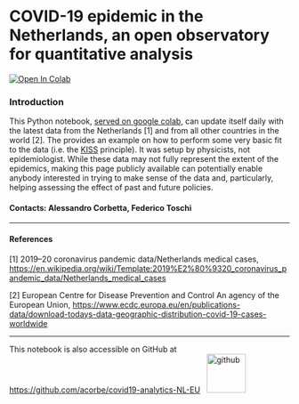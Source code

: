 # COVID-19 epidemic in the Netherlands, an open observatory for quantitative analysis

<a href="https://colab.research.google.com/github/acorbe/covid19-analytics-NL-EU/blob/master/Corona_stats.ipynb" target="_parent"><img src="https://colab.research.google.com/assets/colab-badge.svg" alt="Open In Colab"/></a>

### Introduction
This Python notebook, [served on google colab](https://colab.research.google.com/github/acorbe/covid19-analytics-NL-EU/blob/master/Corona_stats_for_public.ipynb), can update itself daily with the latest data from the Netherlands [1] and from all other countries in the world [2]. The provides an example on how to perform some very basic fit to the data (i.e. the [KISS](https://en.wikipedia.org/wiki/KISS_principle) principle). It was setup by physicists, not epidemiologist. While these data may not fully represent the extent of the epidemics, making this page publicly available can potentially enable anybody interested in trying to make sense of the data and, particularly, helping assessing the effect of past and future policies.  

#### Contacts: Alessandro Corbetta, Federico Toschi


---
#### References

[1] 2019–20 coronavirus pandemic data/Netherlands medical cases, https://en.wikipedia.org/wiki/Template:2019%E2%80%9320_coronavirus_pandemic_data/Netherlands_medical_cases

[2] European Centre for Disease Prevention and Control
An agency of the European Union, https://www.ecdc.europa.eu/en/publications-data/download-todays-data-geographic-distribution-covid-19-cases-worldwide

-----

This notebook is also accessible on GitHub at
https://github.com/acorbe/covid19-analytics-NL-EU  &nbsp; <a href="https://github.com/acorbe/covid19-analytics-NL-EU "><img src="https://github.githubassets.com/images/modules/logos_page/GitHub-Logo.png" alt="github" width="70px"/></a>
